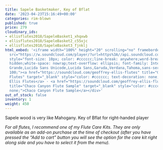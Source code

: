 ```yaml
---
title: Sapele Basketmaker, Key of Bflat
date: '2023-04-23T15:16:49+00:00'
categories: rim-blown
published: true
price: 279
cloudinary_ids:
- ellisflutes2018/SapeleBasket1_xhqxwb
- ellisflutes2018/SapeleBasket2_c55xjc
- ellisflutes2018/SapeleBasket3_fjnklj
html_embed: '<iframe width="100%" height="20" scrolling="no" frameborder="no" allow="autoplay"
  src="https://w.soundcloud.com/player/?url=https%3A//api.soundcloud.com/tracks/217467941&color=%23ff5500&inverse=false&auto_play=false&show_user=true"></iframe><div
  style="font-size: 10px; color: #cccccc;line-break: anywhere;word-break: normal;overflow:
  hidden;white-space: nowrap;text-overflow: ellipsis; font-family: Interstate,Lucida
  Grande,Lucida Sans Unicode,Lucida Sans,Garuda,Verdana,Tahoma,sans-serif;font-weight:
  100;"><a href="https://soundcloud.com/geoffrey-ellis-flutes" title="Geoffrey Ellis
  Flutes" target="_blank" style="color: #cccccc; text-decoration: none;">Geoffrey
  Ellis Flutes</a> · <a href="https://soundcloud.com/geoffrey-ellis-flutes/chaco-canyon-flute-sample"
  title="Chaco Canyon Flute Sample" target="_blank" style="color: #cccccc; text-decoration:
  none;">Chaco Canyon Flute Sample</a></div>'
out_of_stock: false
inventory: 1
weight: 450
---
```


Sapele wood is very like Mahogany.  Key of Bflat for right-handed player


*For all flutes, I recommend one of my Flute Care Kits. They are only available as an add-on purchase at the time of checkout (after you have pressed the “Add to cart” button you will see the option for the care kit right along side and you have to select it from the menu).*